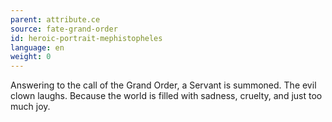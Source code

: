 ```yaml
---
parent: attribute.ce
source: fate-grand-order
id: heroic-portrait-mephistopheles
language: en
weight: 0
---
```


Answering to the call of the Grand Order, a Servant is summoned.
The evil clown laughs.
Because the world is filled with sadness, cruelty, and just too much joy.
